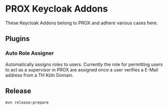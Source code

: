 # PROX Keycloak Addons

These Keycloak Addons belong to PROX and adhere various cases here.

## Plugins

### Auto Role Assigner

Automatically assigns roles to users. Currently the role for permitting users to act as a supervisor
in PROX are assigned once a user verifies a E-Mail address from a TH Köln Domain.

## Release

```
mvn release:prepare
```
